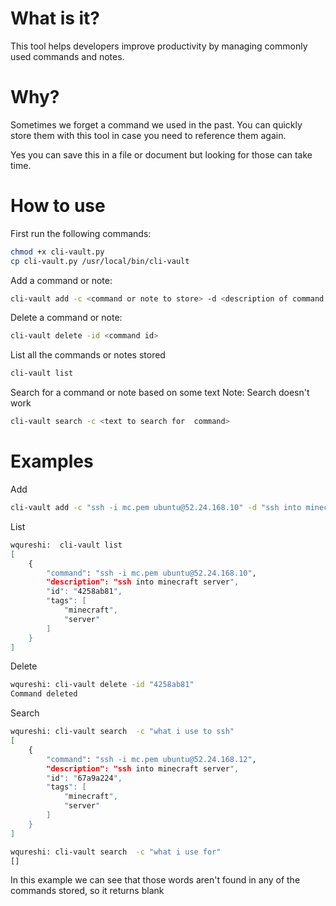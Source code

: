# What is it?

This tool helps developers improve productivity by managing commonly used commands and notes. 

# Why?

Sometimes we forget a command we used in the past. You can quickly store them with this tool in case you need to reference them again. 

Yes you can save this in a file or document but looking for those can take time. 

# How to use
First run the following commands:
```sh
chmod +x cli-vault.py
cp cli-vault.py /usr/local/bin/cli-vault
```

Add a command or note:

```sh
cli-vault add -c <command or note to store> -d <description of command or note, what, why, when etc> -t <tags such as "maintenance, release">
```

Delete a command or note:

```sh
cli-vault delete -id <command id>
```

List all the commands or notes stored
```sh
cli-vault list
```

Search for a command or note based on some text
Note: Search doesn't work
```sh
cli-vault search -c <text to search for  command>
```

# Examples

Add

```sh
cli-vault add -c "ssh -i mc.pem ubuntu@52.24.168.10" -d "ssh into minecraft server" -t "minecraft,server"
```

List

```sh
wqureshi:  cli-vault list
[
    {
        "command": "ssh -i mc.pem ubuntu@52.24.168.10",
        "description": "ssh into minecraft server",
        "id": "4258ab81",
        "tags": [
            "minecraft",
            "server"
        ]
    }
]
```

Delete

```sh
wqureshi: cli-vault delete -id "4258ab81" 
Command deleted
```

Search

```sh
wqureshi: cli-vault search  -c "what i use to ssh"
[
    {
        "command": "ssh -i mc.pem ubuntu@52.24.168.12",
        "description": "ssh into minecraft server",
        "id": "67a9a224",
        "tags": [
            "minecraft",
            "server"
        ]
    }
]
```

```sh
wqureshi: cli-vault search  -c "what i use for"
[]
```
In this example we can see that those words aren't found in any of the commands stored, so it returns blank